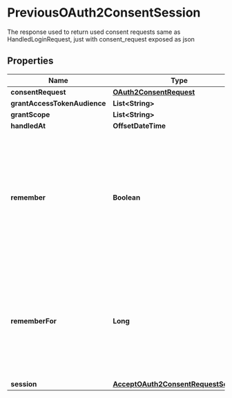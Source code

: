 

# PreviousOAuth2ConsentSession

The response used to return used consent requests same as HandledLoginRequest, just with consent_request exposed as json

## Properties

Name | Type | Description | Notes
------------ | ------------- | ------------- | -------------
**consentRequest** | [**OAuth2ConsentRequest**](OAuth2ConsentRequest.md) |  |  [optional]
**grantAccessTokenAudience** | **List&lt;String&gt;** |  |  [optional]
**grantScope** | **List&lt;String&gt;** |  |  [optional]
**handledAt** | **OffsetDateTime** |  |  [optional]
**remember** | **Boolean** | Remember, if set to true, tells ORY Hydra to remember this consent authorization and reuse it if the same client asks the same user for the same, or a subset of, scope. |  [optional]
**rememberFor** | **Long** | RememberFor sets how long the consent authorization should be remembered for in seconds. If set to &#x60;0&#x60;, the authorization will be remembered indefinitely. |  [optional]
**session** | [**AcceptOAuth2ConsentRequestSession**](AcceptOAuth2ConsentRequestSession.md) |  |  [optional]



